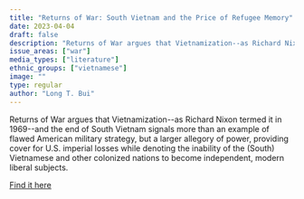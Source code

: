 ```yaml
---
title: "Returns of War: South Vietnam and the Price of Refugee Memory"
date: 2023-04-04
draft: false
description: "Returns of War argues that Vietnamization--as Richard Nixon termed it in 1969--and the end of South Vietnam signals more than an example of flawed American military strategy, but a larger allegory of power, providing cover for U.S. imperial losses while denoting the inability of the (South) Vietnamese and other colonized nations to become independent, modern liberal subjects."
issue_areas: ["war"]
media_types: ["literature"]
ethnic_groups: ["vietnamese"]
image: ""
type: regular
author: "Long T. Bui"
---
```


Returns of War argues that Vietnamization--as Richard Nixon termed it in 1969--and the end of South Vietnam signals more than an example of flawed American military strategy, but a larger allegory of power, providing cover for U.S. imperial losses while denoting the inability of the (South) Vietnamese and other colonized nations to become independent, modern liberal subjects.

[Find it here](https://www.jstor.org/stable/j.ctvwrm5fh)
